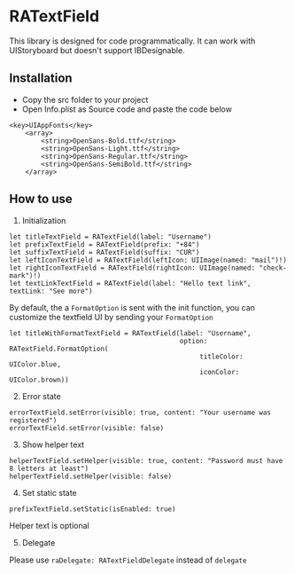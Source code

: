 # RATextField
This library is designed for code programmatically. It can work with UIStoryboard but doesn't support IBDesignable.

## Installation
- Copy the src folder to your project
- Open Info.plist as Source code and paste the code below
```
<key>UIAppFonts</key>
	<array>
        <string>OpenSans-Bold.ttf</string>
        <string>OpenSans-Light.ttf</string>
        <string>OpenSans-Regular.ttf</string>
        <string>OpenSans-SemiBold.ttf</string>
	</array>
```


## How to use
1. Initialization
```
let titleTextField = RATextField(label: "Username")
let prefixTextField = RATextField(prefix: "+84")
let suffixTextField = RATextField(suffix: "CUR")
let leftIconTextField = RATextField(leftIcon: UIImage(named: "mail")!)
let rightIconTextField = RATextField(rightIcon: UIImage(named: "check-mark")!)
let textLinkTextField = RATextField(label: "Hello text link", textLink: "See more")
```

By default, the a `FormatOption` is sent with the init function, you can customize the textfield UI by sending your `FormatOption`
```
let titleWithFormatTextField = RATextField(label: "Username",
                                           option: RATextField.FormatOption(
                                                titleColor: UIColor.blue,
                                                iconColor: UIColor.brown))
```

2. Error state
```
errorTextField.setError(visible: true, content: "Your username was registered")
errorTextField.setError(visible: false)
```

3. Show helper text

```
helperTextField.setHelper(visible: true, content: "Password must have 8 letters at least")
helperTextField.setHelper(visible: false)
```

4. Set static state
```
prefixTextField.setStatic(isEnabled: true)
```

Helper text is optional

5. Delegate

Please use `raDelegate: RATextFieldDelegate` instead of `delegate`
